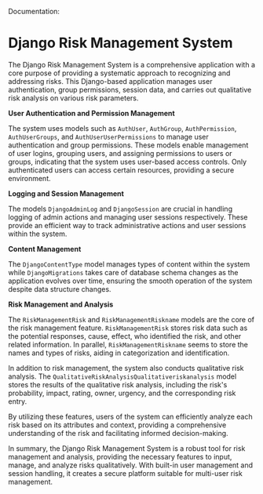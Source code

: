 Documentation:
# Django Risk Management System

The Django Risk Management System is a comprehensive application with a core purpose of providing a systematic approach to recognizing and addressing risks. This Django-based application manages user authentication, group permissions, session data, and carries out qualitative risk analysis on various risk parameters.

**User Authentication and Permission Management**

The system uses models such as `AuthUser`, `AuthGroup`, `AuthPermission`, `AuthUserGroups`, and `AuthUserUserPermissions` to manage user authentication and group permissions. These models enable management of user logins, grouping users, and assigning permissions to users or groups, indicating that the system uses user-based access controls. Only authenticated users can access certain resources, providing a secure environment.

**Logging and Session Management**

The models `DjangoAdminLog` and `DjangoSession` are crucial in handling logging of admin actions and managing user sessions respectively. These provide an efficient way to track administrative actions and user sessions within the system. 

**Content Management**

The `DjangoContentType` model manages types of content within the system while `DjangoMigrations` takes care of database schema changes as the application evolves over time, ensuring the smooth operation of the system despite data structure changes.

**Risk Management and Analysis**

The `RiskManagementRisk` and `RiskManagementRiskname` models are the core of the risk management feature. `RiskManagementRisk` stores risk data such as the potential responses, cause, effect, who identified the risk, and other related information. In parallel, `RiskManagementRiskname` seems to store the names and types of risks, aiding in categorization and identification.

In addition to risk management, the system also conducts qualitative risk analysis. The `QualitativeRiskAnalysisQualitativeriskanalysis` model stores the results of the qualitative risk analysis, including the risk's probability, impact, rating, owner, urgency, and the corresponding risk entry. 

By utilizing these features, users of the system can efficiently analyze each risk based on its attributes and context, providing a comprehensive understanding of the risk and facilitating informed decision-making.

In summary, the Django Risk Management System is a robust tool for risk management and analysis, providing the necessary features to input, manage, and analyze risks qualitatively. With built-in user management and session handling, it creates a secure platform suitable for multi-user risk management.
